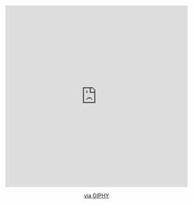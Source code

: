  <div id="header" align="center">
<iframe src="https://giphy.com/embed/YzV2ULC3LkpmhdGjXX" width="480" height="480" frameBorder="0" class="giphy-embed" allowFullScreen></iframe><p><a href="https://giphy.com/gifs/kawaii-fanart-chainsaw-man-YzV2ULC3LkpmhdGjXX">via GIPHY</a></p>
</div>
